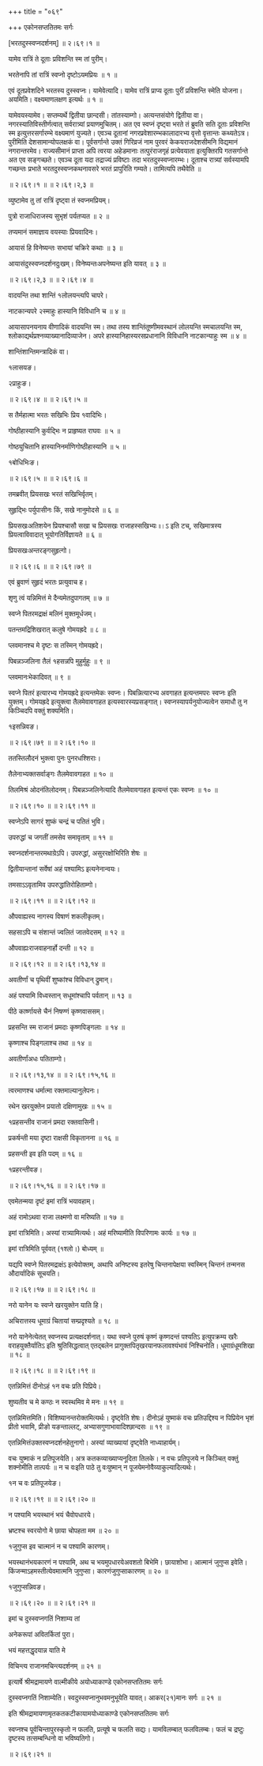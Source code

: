 +++
title = "०६९"

+++
एकोनसप्ततितमः सर्गः  

\[भरतदुस्स्वप्नदर्शनम्\] ॥ २।६९।१ ॥   

यामेव रात्रिं ते दूताः प्रविशन्ति स्म तां पुरीम्।  

भरतेनापि तां रात्रिं स्वप्नो दृष्टोऽयमप्रियः  ॥  १  ॥   

एवं दूतप्रवेशदिने भरतस्य दुस्स्वप्नः। यामेवेत्यादि। यामेव रात्रिं प्राप्य दूताः पुरीं प्रविशन्ति स्मेति योजना। अयमिति। वक्ष्यमाणलक्षण इत्यर्थः  ॥  १  ॥   

यामेवयस्यामेव। सप्तम्यर्थे द्वितीया छान्दसी। तांतस्याम्गो। अत्यन्तसंयोगे द्वितीया वा। नगरस्यातिविस्तीर्णत्वात् सर्वरात्र्यां प्रयाणमुचितम्। अत एव स्वप्नं दृष्ट्वा भरते तं ब्रुवति सति दूताः प्रविशन्ति स्म इत्युत्तरसर्गारम्भे वक्ष्यमाणं युज्यते। एवञ्च दूतानां नगरप्रवेशारम्भकालादारभ्य वृत्तो वृत्तान्तः कथ्यतेऽत्र। पुरीमिति देशसामान्योपलक्षकं वा। पूर्वसर्गान्ते उक्तं गिरिव्रजं नाम पुरवरं केकयराजदेशसीमनि विद्यमानं नगरान्तरमेव। राज्यसीमानं प्राप्ता अपि त्वरया अहेडमानाः तत्पुरंराजगृहं प्रत्येवयाता इत्युक्तिरपि गतसर्गान्ते अत एव सङ्गच्छते। एवञ्च दूता यदा तद्राज्यं प्रविष्टाः तदा भरतदुस्स्वप्नारम्भः। दूताश्च रात्र्यां सर्वस्यामपि गच्छन्तः प्रभाते भरतदुस्स्वप्नकथनावसरे भरतं प्रापुरिति गम्यते। तामित्यपि तथैवेति ॥   

 ॥ २।६९।१ ॥  ॥ २।६९।२,३ ॥   

व्युष्टामेव तु तां रात्रिं दृष्ट्वा तं स्वप्नमप्रियम्।  

पुत्रो राजाधिराजस्य सुभृशं पर्यतप्यत  ॥  २  ॥   

तप्यमानं समाज्ञाय वयस्याः प्रियवादिनः।  

आयासं हि विनेष्यन्तः सभायां चक्रिरे कथाः  ॥  ३  ॥   

आयासंदुस्स्वप्नदर्शनदुःखम्। विनेष्यन्तःअपनेष्यन्त इति यावत्  ॥  ३  ॥   

 ॥ २।६९।२,३ ॥  ॥ २।६९।४ ॥   

वादयन्ति तथा शान्तिं १लोलयन्त्यपि चापरे।  

नाटकान्यपरे २स्माहुः हास्यानि विविधानि च  ॥  ४  ॥   

आयासापनयनाय वीणादिकं वादयन्ति स्म। तथा तस्य शान्तिंतूष्णीमवस्थानं लोलयन्ति स्मचालयन्ति स्म, श्लोकाद्यर्थप्रश्नव्याख्यानादिव्याजेन। अपरे हास्यानिहास्यरसप्रधानानि विविधानि नाटकान्याहुः स्म  ॥  ४  ॥   

शान्तिंशान्तिमन्त्रादिकं वा।  

१लासयङ।  

२प्राहुःङ।  

 ॥ २।६९।४ ॥  ॥ २।६९।५ ॥   

स तैर्महात्मा भरतः सखिभिः प्रिय १वादिभिः।  

गोष्ठीहास्यानि कुर्वद्भिः न प्राहृष्यत राघवः  ॥  ५  ॥   

गोष्ठ्युचितानि हास्यानिनर्माणिगोष्ठीहास्यानि  ॥  ५  ॥   

१बोधिभिःङ।  

 ॥ २।६९।५ ॥  ॥ २।६९।६ ॥   

तमब्रवीत् प्रियसखः भरतं सखिभिर्वृतम्।  

सुहृद्भिः पर्युपासीनः किं, सखे नानुमोदसे  ॥  ६  ॥   

प्रियसखःअतिशयेन प्रियश्चासौ सखा च प्रियसखः राजाहस्सखिभ्यः ৷৷।ऽ इति टच्, सखिमात्रस्य प्रियत्वाविवादात् भूयोगतिर्विज्ञायते  ॥  ६  ॥   

प्रियसखःअन्तरङ्गसुहृत्गो।  

 ॥ २।६९।६ ॥  ॥ २।६९।७९ ॥   

एवं ब्रुवाणं सुहृदं भरतः प्रत्युवाच ह।  

शृणु त्वं यन्निमित्तं मे दैन्यमेतदुपागतम्  ॥  ७  ॥   

स्वप्ने पितरमद्राक्षं मलिनं मुक्तमूर्धजम्।  

पतन्तमद्रिशिखरात् कलुषे गोमयह्रदे  ॥  ८  ॥   

प्लवमानश्च मे दृष्टः स तस्मिन् गोमयह्रदे।  

पिबन्नञ्जलिना तैलं १हसन्नपि मुहुर्मुहुः  ॥  ९  ॥   

प्लवमानःभेकादिवत्  ॥  ९  ॥   

स्वप्ने पितरं इत्यारभ्य गोमयह्रदे इत्यन्तमेकः स्वप्नः। पिबन्नित्यारभ्य अवगाहत इत्यन्तमपरः स्वप्नः इति युक्तम्। गोमयह्रदे इत्युक्त्वा तैलमेवावगाहत इत्यस्वारस्यप्रसङ्गात्। स्वप्नस्यापर्यनुयोज्यत्वेन समाधौ तु न किञ्चिदपि वक्तुं शक्यमिति।  

१इसन्निवङ।  

 ॥ २।६९।७९ ॥  ॥ २।६९।१० ॥   

ततस्तिलौदनं भुक्त्वा पुनः पुनरधश्शिराः।  

तैलेनाभ्यक्तसर्वाङ्गः तैलमेवावगाहत  ॥  १०  ॥   

तिलमिश्रं ओदनंतिलोदनम्। पिबन्नञ्जलिनेत्यादि तैलमेवावगाहत इत्यन्तं एकः स्वप्नः  ॥  १०  ॥   

 ॥ २।६९।१० ॥  ॥ २।६९।११ ॥   

स्वप्नेऽपि सागरं शुष्कं चन्द्रं च पतितं भुवि।  

उपरुद्धां च जगतीं तमसेव समावृताम्  ॥  ११  ॥   

स्वप्नदर्शनान्तरमथाग्रेऽपि। उपरुद्धां, असुररक्षोभिरिति शेषः  ॥   

द्वितीयान्तानां सर्वेषां अहं पश्यामिऽ इत्यनेनान्वयः।  

तमसाऽऽवृतामिव उपरुद्धांतिरोहिताम्गो।  

 ॥ २।६९।११ ॥  ॥ २।६९।१२ ॥   

औपवाह्यस्य नागस्य विषाणं शकलीकृतम्।  

सहसाऽपि च संशान्तं ज्वलितं जातवेदसम्  ॥  १२  ॥   

औपवाह्यःराजवाहनार्हो दन्ती  ॥  १२  ॥   

 ॥ २।६९।१२ ॥  ॥ २।६९।१३,१४ ॥   

अवतीर्णां च पृथिवीं शुष्कांश्च विविधान् द्रुमान्।  

अहं पश्यामि विध्वस्तान् सधूमांश्चापि पर्वतान्  ॥  १३  ॥   

पीठे कार्ष्णायसे चैनं निषण्णं कृष्णवाससम्।  

प्रहसन्ति स्म राजानं प्रमदाः कृष्णपिङ्गलाः  ॥  १४  ॥   

कृष्णाश्च पिङ्गलाश्च तथा  ॥  १४  ॥   

अवतीर्णांअधः पतिताम्गो।  

 ॥ २।६९।१३,१४ ॥  ॥ २।६९।१५,१६ ॥   

त्वरमाणश्च धर्मात्मा रक्तमाल्यानुलेपनः।  

रथेन खरयुक्तेन प्रयातो दक्षिणामुखः  ॥  १५  ॥   

१प्रहसन्तीव राजानं प्रमदा रक्तवासिनी।  

प्रकर्षन्ती मया दृष्टा राक्षसी विकृतानना  ॥  १६  ॥   

प्रहसन्ती इव इति पदम्  ॥  १६  ॥   

१प्रहरन्तीवङ।  

 ॥ २।६९।१५,१६ ॥  ॥ २।६९।१७ ॥   

एवमेतन्मया दृष्टं इमां रात्रिं भयावहाम्।  

अहं रामोऽथवा राजा लक्ष्मणो वा मरिष्यति  ॥  १७  ॥   

इमां रात्रिमिति। अस्यां रात्र्यामित्यर्थः। अहं मरिष्यामीति विपरिणामः कार्यः  ॥  १७  ॥   

इमां रात्रिमिति पूर्ववत् (१श्लो।) बोध्यम्  ॥   

यद्यपि स्वप्ने पितरमद्राक्षंऽ इत्येवोक्तम्, अथापि अनिष्टस्य इतरेषु चिन्तनापेक्षया स्वस्मिन् चिन्तनं तन्मनस औदार्यादिकं सूचयति।  

 ॥ २।६९।१७ ॥  ॥ २।६९।१८ ॥   

नरो यानेन यः स्वप्ने खरयुक्तेन याति हि।  

अचिरात्तस्य धूमाग्रं चितायां सम्प्रदृश्यते  ॥  १८  ॥   

नरो यानेनेत्येतत् स्वप्नस्य प्रत्यक्षदर्शनात्। यथा स्वप्ने पुरुषं कृष्णं कृष्णदन्तं पश्यतिऽ इत्युपक्रम्य खरैः वराहयुक्तैर्यातिऽ इति श्रुतिसिद्धत्वात् एतद्बलेन प्रागुक्तपितृखरयानफलावश्यंभावं निश्चिनोति। धूमाग्रंधूमशिखा  ॥  १८  ॥   

 ॥ २।६९।१८ ॥  ॥ २।६९।१९ ॥   

एतन्निमित्तं दीनोऽहं १न वचः प्रति पिप्रिये।  

शुष्यतीव च मे कण्ठः न स्वस्थमिव मे मनः  ॥  १९  ॥   

एतन्निमित्तमिति। विशिष्यानन्तरोक्तमित्यर्थः। दृष्ट्वेति शेषः। दीनोऽहं युष्माकं वचः प्रतिउद्दिश्य न पिप्रियेन भृशं प्रीतो भवामि, प्रीङो यङन्ताल्लट्, अभ्यासगुणाभावादिश्छान्दसः  ॥  १९  ॥   

एतन्निमित्तंउक्तस्वप्नदर्शनहेतुनागो। अस्यां व्याख्यायां दृष्ट्वेति नाध्याहार्यम्।  

वचः युष्माकं न प्रतिपूजयेति। अत्र कतकव्याख्याप्यनूदिता तिलके। न वचः प्रतिपूजये न किञ्चित् वक्तुं शक्नोमीति तात्पर्यः  ॥  न च वःइति पाठे तु वःयुष्मान् न पूजयेमनोवैय्याकुल्यादित्यर्थः।  

१न च वः प्रतिपूजयेङ।  

 ॥ २।६९।१९ ॥  ॥ २।६९।२० ॥   

न पश्यामि भयस्थानं भयं चैवोपधारये।  

भ्रष्टश्च स्वरयोगो मे छाया चोपहता मम  ॥  २०  ॥   

१जुगुप्स इव चात्मानं न च पश्यामि कारणम्।  

भयस्थानंभयकारणं न पश्यामि, अथ च भयमुपधारयेअवशतो बिभेमि। छायाशोभा। आत्मानं जुगुप्स इवेति। किंजन्माऽहमस्तीत्येवमात्मनि जुगुप्सा। कारणंजुगुप्साकारणम्  ॥  २०  ॥   

१जुगुप्सन्निवङ।  

 ॥ २।६९।२० ॥  ॥ २।६९।२१ ॥   

इमां च दुस्स्वप्नगतिं निशाम्य तां  

अनेकरूपां अवितर्कितां पुरा।  

भयं महत्तद्धृदयान्न याति मे  

विचिन्त्य राजानमचिन्त्यदर्शनम्  ॥  २१  ॥   

इत्यार्षे श्रीमद्रामायणे वाल्मीकीये अयोध्याकाण्डे एकोनसप्ततितमः सर्गः  

दुस्स्वप्नगतिं निशाम्येति। स्वदुस्स्वप्नानुभवमनुभूयेति यावत्। आकर(२१)मानः सर्गः  ॥  २१  ॥   

इति श्रीमद्रामायणामृतकतकटीकायामयोध्याकाण्डे एकोनसप्ततितमः सर्गः  

स्वप्नश्च पूर्वचिन्तापुरस्कृतो न फलति, प्रत्यूषे च फलति सद्यः। यामविलम्बात् फलविलम्बः। फलं च द्रष्टुः दृष्टस्य तत्सम्बन्धिनो वा भविष्यतिगो।  

 ॥ २।६९।२१ ॥   

